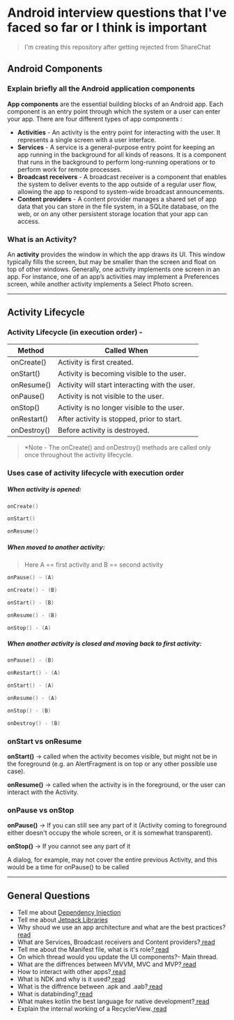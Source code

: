 # Android interview questions that I've faced so far or I think is important

 > I'm creating this repository after getting rejected from ShareChat

## Android Components
### Explain briefly all the Android application components

**App components** are the essential building blocks of an Android app. Each component is an entry point through which the system or a user can enter your app.
There are four different types of app components :

* **Activities** - An activity is the entry point for interacting with the user. It represents a single screen with a user interface.
* **Services** - A service is a general-purpose entry point for keeping an app running in the background for all kinds of reasons. It is a component that runs in the background to perform long-running operations or to perform work for remote processes.
* **Broadcast receivers** - A broadcast receiver is a component that enables the system to deliver events to the app outside of a regular user flow, allowing the app to respond to system-wide broadcast announcements.
* **Content providers** - A content provider manages a shared set of app data that you can store in the file system, in a SQLite database, on the web, or on any other persistent storage location that your app can access.

### What is an Activity?

An **activity** provides the window in which the app draws its UI. This window typically fills the screen, but may be smaller than the screen and float on top of other windows. Generally, one activity implements one screen in an app. For instance, one of an app’s activities may implement a Preferences screen, while another activity implements a Select Photo screen.

--------------
## Activity Lifecycle
### Activity Lifecycle (in execution order) -

| Method  | Called When  |
|---|---|
| onCreate()   | Activity is first created.  |
| onStart()    | Activity is becoming visible to the user.  |
| onResume()   | Activity will start interacting with the user.  |
| onPause()    | Activity is not visible to the user.  |
| onStop()     | Activity is no longer visible to the user.  |
| onRestart()  | After activity is stopped, prior to start.  |
| onDestroy()  | Before activity is destroyed.  |

 >*Note - The onCreate() and onDestroy() methods are called only once throughout the activity lifecycle.


### Uses case of activity lifecycle with execution order

##### **When activity is opened:**
```kotlin
onCreate()

onStart()

onResume()
```
##### **When moved to another activity:**
> Here A == first activity and B == second activity

```kotlin
onPause() - (A)

onCreate() - (B)

onStart() - (B)

onResume() - (B)

onStop() - (A)
```

##### **When another activity is closed and moving back to first activity:**

```kotlin
onPause() - (B)

onRestart() - (A)

onStart() - (A)

onResume() - (A)

onStop() - (B)

onDestroy() - (B)
```

### onStart vs onResume
**onStart()** -> called when the activity becomes visible, but might not be in the foreground (e.g. an AlertFragment is on top or any other possible use case).

**onResume()** -> called when the activity is in the foreground, or the user can interact with the Activity.

### onPause vs onStop
**onPause()** -> If you can still see any part of it (Activity coming to foreground either doesn't occupy the whole screen, or it is somewhat transparent).

**onStop()** -> If you cannot see any part of it


A dialog, for example, may not cover the entire previous Activity, and this would be a time for onPause() to be called

------

## General Questions

- Tell me about <a href="https://developer.android.com/training/dependency-injection">Dependency Injection</a>
- Tell me about <a href="https://developer.android.com/jetpack">Jetpack Libraries </a>
- Why shoud we use an app architecture and what are the best practices?<a href="https://medium.com/oceanize-geeks/android-application-architecture-189b4721c7c5"> read</a> 
- What are Services, Broadcast receivers and Content providers?<a href="https://developer.android.com/guide/components/fundamentals"> read</a>
- Tell me about the Manifest file, what is it's role?<a href="https://developer.android.com/guide/components/fundamentals#Manifest"> read</a>
- On which thread would you update the UI components?- Main thread.
- What are the diffrences between MVVM, MVC and MVP?<a href="https://blog.mindorks.com/mvc-mvp-mvvm-architecture-in-android"> read</a>
- How to interact with other apps?<a href="https://developer.android.com/training/basics/intents"> read</a>
- What is NDK and why is it used?<a href="https://stackoverflow.com/questions/6660621/what-is-the-android-native-development-kit-ndk"> read</a>
- What is the diffrence between .apk and .aab?<a href="https://stackoverflow.com/questions/52059339/difference-between-apk-apk-and-app-bundle-aab"> read</a>
- What is databinding?<a href="https://developer.android.com/topic/libraries/data-binding"> read</a>
- What makes kotlin the best language for native development?<a href="https://kotlinlang.org/docs/comparison-to-java.html"> read</a>
- Explain the internal working of a RecyclerView.<a href="https://blog.mindorks.com/how-does-recyclerview-work-internally"> read</a>
